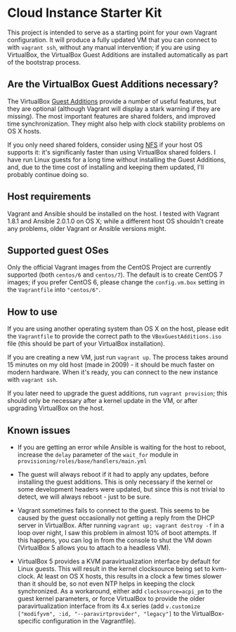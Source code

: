 # Cloud Instance Starter Kit

This project is intended to serve as a starting point for your own
Vagrant configuration. It will produce a fully updated VM that you can
connect to with `vagrant ssh`, without any manual intervention; if you
are using VirtualBox, the VirtualBox Guest Additions are installed
automatically as part of the bootstrap process.

## Are the VirtualBox Guest Additions necessary?

The VirtualBox [Guest Additions] provide a number of useful features,
but they are optional (although Vagrant will display a stark warning if
they are missing). The most important features are shared folders, and
improved time synchronization. They might also help with clock stability
problems on OS X hosts.

If you only need shared folders, consider using [NFS] if your host OS
supports it: it's significanly faster than using VirtualBox shared
folders. I have run Linux guests for a long time without installing the
Guest Additions, and, due to the time cost of installing and keeping
them updated, I'll probably continue doing so.

[Guest Additions]: https://www.virtualbox.org/manual/ch04.html#idp46691714790384
[NFS]: https://www.vagrantup.com/docs/synced-folders/nfs.html

## Host requirements

Vagrant and Ansible should be installed on the host. I tested with
Vagrant 1.8.1 and Ansible 2.0.1.0 on OS X; while a different host OS
shouldn't create any problems, older Vagrant or Ansible versions might.

## Supported guest OSes

Only the official Vagrant images from the CentOS Project are currently
supported (both `centos/6` and `centos/7`). The default is to create
CentOS 7 images; if you prefer CentOS 6, please change the
`config.vm.box` setting in the `Vagrantfile` into `"centos/6"`.

## How to use

If you are using another operating system than OS X on the host, please
edit the `Vagrantfile` to provide the correct path to the
`VBoxGuestAdditions.iso` file (this should be part of your VirtualBox
installation).

If you are creating a new VM, just run `vagrant up`. The process takes
around 15 minutes on my old host (made in 2009) - it should be much
faster on modern hardware. When it's ready, you can connect to the new
instance with `vagrant ssh`.

If you later need to upgrade the guest additions, run `vagrant
provision`; this should only be necessary after a kernel update in the
VM, or after upgrading VirtualBox on the host.

## Known issues

* If you are getting an error while Ansible is waiting for the host to
  reboot, increase the `delay` parameter of the `wait_for` module in
  `provisioning/roles/base/handlers/main.yml`

* The guest will always reboot if it had to apply any updates, before
  installing the guest additions. This is only necessary if the kernel
  or some development headers were updated, but since this is not trivial
  to detect, we will always reboot - just to be sure.

* Vagrant sometimes fails to connect to the guest. This seems to be
  caused by the guest occasionally not getting a reply from the DHCP
  server in VirtualBox. After running `vagrant up; vagrant destroy -f` in
  a loop over night, I saw this problem in almost 10% of boot attempts.
  If this happens, you can log in from the console to shut the VM down
  (VirtualBox 5 allows you to attach to a headless VM).

* VirtualBox 5 provides a KVM paravirtualization interface by default
  for Linux guests. This will result in the kernel clocksource being set
  to kvm-clock. At least on OS X hosts, this results in a clock a few
  times slower than it should be, so not even NTP helps in keeping the
  clock synchronized. As a workaround, either add `clocksource=acpi_pm` to
  the guest kernel parameters, or force VirtualBox to provide the older
  paravirtualization interface from its 4.x series (add `v.customize
  ["modifyvm", :id, "--paravirtprovider", "legacy"]` to the
  VirtualBox-specific configuration in the Vagrantfile).
